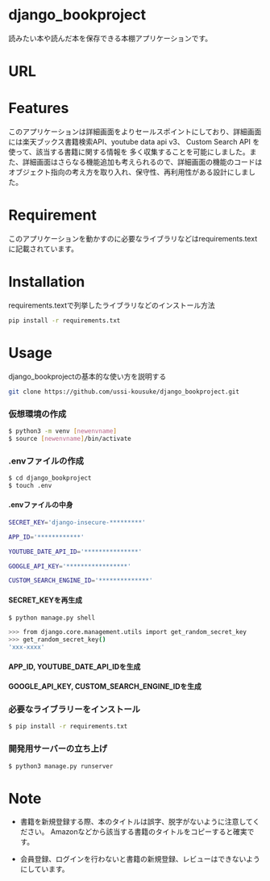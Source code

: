 # django_bookproject  

読みたい本や読んだ本を保存できる本棚アプリケーションです。


# URL  



# Features  

このアプリケーションは詳細画面をよりセールスポイントにしており、詳細画面には楽天ブックス書籍検索API、youtube data api v3、 Custom Search API を使って、該当する書籍に関する情報を
多く収集することを可能にしました。また、詳細画面はさらなる機能追加も考えられるので、詳細画面の機能のコードはオブジェクト指向の考え方を取り入れ、保守性、再利用性がある設計にしました。

# Requirement  

このアプリケーションを動かすのに必要なライブラリなどはrequirements.textに記載されています。

# Installation

requirements.textで列挙したライブラリなどのインストール方法

```bash
pip install -r requirements.txt
```

# Usage

django_bookprojectの基本的な使い方を説明する

```bash
git clone https://github.com/ussi-kousuke/django_bookproject.git
```
### 仮想環境の作成

```bash
$ python3 -m venv [newenvname]
$ source [newenvname]/bin/activate
```
### .envファイルの作成  
```bash
$ cd django_bookproject
$ touch .env
```
#### .envファイルの中身
```bash
SECRET_KEY='django-insecure-*********'

APP_ID='************'

YOUTUBE_DATE_API_ID='***************'

GOOGLE_API_KEY='*****************'

CUSTOM_SEARCH_ENGINE_ID='**************'

```
#### SECRET_KEYを再生成
```bash
$ python manage.py shell
```
```bash
>>> from django.core.management.utils import get_random_secret_key
>>> get_random_secret_key()
'xxx-xxxx'
```
#### APP_ID, YOUTUBE_DATE_API_IDを生成  

#### GOOGLE_API_KEY, CUSTOM_SEARCH_ENGINE_IDを生成


### 必要なライブラリーをインストール
```bash
$ pip install -r requirements.txt
```

### 開発用サーバーの立ち上げ
```bash
$ python3 manage.py runserver
```

# Note

* 書籍を新規登録する際、本のタイトルは誤字、脱字がないように注意してください。
  Amazonなどから該当する書籍のタイトルをコピーすると確実です。

* 会員登録、ログインを行わないと書籍の新規登録、レビューはできないようにしています。






